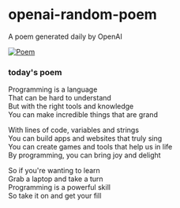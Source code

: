 
# openai-random-poem
 A poem generated daily by OpenAI

[![Poem](https://github.com/fbiego/openai-random-poem/actions/workflows/main.yml/badge.svg)](https://github.com/fbiego/openai-random-poem/actions/workflows/main.yml)

### today's poem  
  
Programming is a language  
That can be hard to understand  
But with the right tools and knowledge  
You can make incredible things that are grand  
  
With lines of code, variables and strings  
You can build apps and websites that truly sing  
You can create games and tools that help us in life  
By programming, you can bring joy and delight  
  
So if you're wanting to learn  
Grab a laptop and take a turn  
Programming is a powerful skill  
So take it on and get your fill